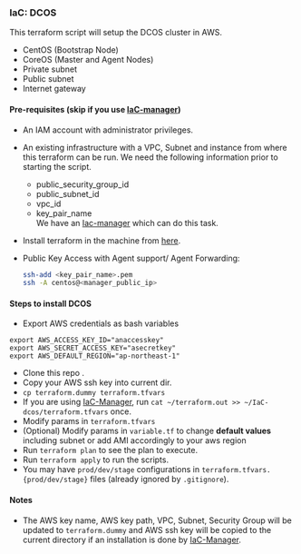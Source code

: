 ### IaC: DCOS
This terraform script will setup the DCOS cluster in AWS.
 - CentOS (Bootstrap Node)
 - CoreOS (Master and Agent Nodes)
 - Private subnet
 - Public subnet
 - Internet gateway

#### Pre-requisites (skip if you use [IaC-manager][iac-manager])
- An IAM account with administrator privileges.
- An existing infrastructure with a VPC, Subnet and instance from where this terraform can be run.
  We need the following information prior to starting the script.
  - public_security_group_id
  - public_subnet_id
  - vpc_id
  - key_pair_name  
  We have an [Iac-manager][iac-manager] which can do this task.
- Install terraform in the machine from [here][terraform-install].
- Public Key Access with Agent support/ Agent Forwarding:

  ```bash
  ssh-add <key_pair_name>.pem
  ssh -A centos@<manager_public_ip>
  ```

#### Steps to install DCOS
- Export AWS credentials as bash variables
```
export AWS_ACCESS_KEY_ID="anaccesskey" 
export AWS_SECRET_ACCESS_KEY="asecretkey"
export AWS_DEFAULT_REGION="ap-northeast-1"
```
- Clone this repo .
- Copy your AWS ssh key into current dir.
- `cp terraform.dummy terraform.tfvars`
- If you are using [IaC-Manager][iac-manager], run ```cat ~/terraform.out >> ~/IaC-dcos/terraform.tfvars``` once.
- Modify params in `terraform.tfvars`
- (Optional) Modify params in `variable.tf` to change **default values** including subnet or add AMI accordingly to your aws region
- Run `terraform plan` to see the plan to execute.
- Run `terraform apply` to run the scripts.
- You may have `prod/dev/stage` configurations in
`terraform.tfvars.{prod/dev/stage}` files (already ignored by `.gitignore`).

#### Notes
- The AWS key name, AWS key path, VPC, Subnet, Security Group will be updated to `terraform.dummy`
and AWS ssh key will be copied to the current directory if an installation is done by [IaC-Manager][iac-manager].

[iac-manager]: <https://github.com/microservices-today/IaC-manager>
[terraform-install]: <https://www.terraform.io/intro/getting-started/install.html>
